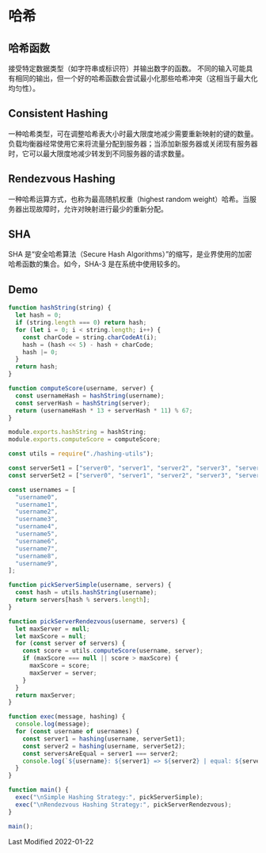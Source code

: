 # 哈希

## 哈希函数

接受特定数据类型（如字符串或标识符）并输出数字的函数。 不同的输入可能具有相同的输出，但一个好的哈希函数会尝试最小化那些哈希冲突（这相当于最大化均匀性）。

## Consistent Hashing

一种哈希类型，可在调整哈希表大小时最大限度地减少需要重新映射的键的数量。负载均衡器经常使用它来将流量分配到服务器；当添加新服务器或关闭现有服务器时，它可以最大限度地减少转发到不同服务器的请求数量。

## Rendezvous Hashing

一种哈希运算方式，也称为最高随机权重（highest random weight）哈希。当服务器出现故障时，允许对映射进行最少的重新分配。

## SHA

SHA 是“安全哈希算法（Secure Hash Algorithms）”的缩写，是业界使用的加密哈希函数的集合。如今，SHA-3 是在系统中使用较多的。

## Demo

```js
function hashString(string) {
  let hash = 0;
  if (string.length === 0) return hash;
  for (let i = 0; i < string.length; i++) {
    const charCode = string.charCodeAt(i);
    hash = (hash << 5) - hash + charCode;
    hash |= 0;
  }
  return hash;
}

function computeScore(username, server) {
  const usernameHash = hashString(username);
  const serverHash = hashString(server);
  return (usernameHash * 13 + serverHash * 11) % 67;
}

module.exports.hashString = hashString;
module.exports.computeScore = computeScore;
```

```js
const utils = require("./hashing-utils");

const serverSet1 = ["server0", "server1", "server2", "server3", "server4", "server5"];
const serverSet2 = ["server0", "server1", "server2", "server3", "server4"];

const usernames = [
  "username0",
  "username1",
  "username2",
  "username3",
  "username4",
  "username5",
  "username6",
  "username7",
  "username8",
  "username9",
];

function pickServerSimple(username, servers) {
  const hash = utils.hashString(username);
  return servers[hash % servers.length];
}

function pickServerRendezvous(username, servers) {
  let maxServer = null;
  let maxScore = null;
  for (const server of servers) {
    const score = utils.computeScore(username, server);
    if (maxScore === null || score > maxScore) {
      maxScore = score;
      maxServer = server;
    }
  }
  return maxServer;
}

function exec(message, hashing) {
  console.log(message);
  for (const username of usernames) {
    const server1 = hashing(username, serverSet1);
    const server2 = hashing(username, serverSet2);
    const serversAreEqual = server1 === server2;
    console.log(`${username}: ${server1} => ${server2} | equal: ${serversAreEqual}`);
  }
}

function main() {
  exec("\nSimple Hashing Strategy:", pickServerSimple);
  exec("\nRendezvous Hashing Strategy:", pickServerRendezvous);
}

main();
```

Last Modified 2022-01-22
